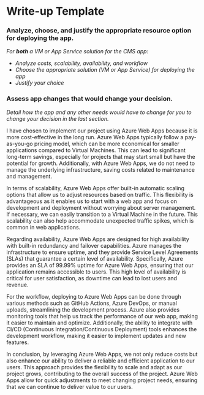 # Write-up Template

### Analyze, choose, and justify the appropriate resource option for deploying the app.

*For **both** a VM or App Service solution for the CMS app:*
- *Analyze costs, scalability, availability, and workflow*
- *Choose the appropriate solution (VM or App Service) for deploying the app*
- *Justify your choice*

### Assess app changes that would change your decision.

*Detail how the app and any other needs would have to change for you to change your decision in the last section.* 

I have chosen to implement our project using Azure Web Apps because it is more cost-effective in the long run. Azure Web Apps typically follow a pay-as-you-go pricing model, which can be more economical for smaller applications compared to Virtual Machines. This can lead to significant long-term savings, especially for projects that may start small but have the potential for growth. Additionally, with Azure Web Apps, we do not need to manage the underlying infrastructure, saving costs related to maintenance and management. 

In terms of scalability, Azure Web Apps offer built-in automatic scaling options that allow us to adjust resources based on traffic. This flexibility is advantageous as it enables us to start with a web app and focus on development and deployment without worrying about server management. If necessary, we can easily transition to a Virtual Machine in the future. This scalability can also help accommodate unexpected traffic spikes, which is common in web applications. 

Regarding availability, Azure Web Apps are designed for high availability with built-in redundancy and failover capabilities. Azure manages the infrastructure to ensure uptime, and they provide Service Level Agreements (SLAs) that guarantee a certain level of availability. Specifically, Azure provides an SLA of 99.99% uptime for Azure Web Apps, ensuring that our application remains accessible to users. This high level of availability is critical for user satisfaction, as downtime can lead to lost users and revenue. 

For the workflow, deploying to Azure Web Apps can be done through various methods such as GitHub Actions, Azure DevOps, or manual uploads, streamlining the development process. Azure also provides monitoring tools that help us track the performance of our web app, making it easier to maintain and optimize. Additionally, the ability to integrate with CI/CD (Continuous Integration/Continuous Deployment) tools enhances the development workflow, making it easier to implement updates and new features. 

In conclusion, by leveraging Azure Web Apps, we not only reduce costs but also enhance our ability to deliver a reliable and efficient application to our users. This approach provides the flexibility to scale and adapt as our project grows, contributing to the overall success of the project. Azure Web Apps allow for quick adjustments to meet changing project needs, ensuring that we can continue to deliver value to our users.
